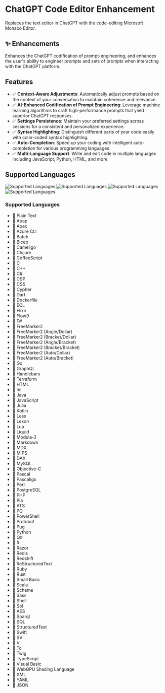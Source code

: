 # ChatGPT Code Editor Enhancement

Replaces the text editor in ChatGPT with the code-editing Microsoft Monaco Editor.

## ✨ Enhancements

Enhances the ChatGPT codification of prompt-engineering, and enhances the user's ability to engineer prompts and sets of prompts when interacting with the ChatGPT platform.  

## Features

- ✅ **Context-Aware Adjustments**: Automatically adjust prompts based on the context of your conversation to maintain coherence and relevance.
- ✅ **AI-Enhanced Codification of Prompt Engineering**: Leverage machine learning algorithms to craft high-performance prompts that yield superior ChatGPT responses.
- ✅ **Settings Persistence**: Maintain your preferred settings across sessions for a consistent and personalized experience.
- ✅ **Syntax Highlighting**: Distinguish different parts of your code easily with color-coded syntax highlighting.
- ✅ **Auto-Completion**: Speed up your coding with intelligent auto-completion for various programming languages.
- ✅ **Multi-Language Support**: Write and edit code in multiple languages including JavaScript, Python, HTML, and more.

## Supported Languages

![Supported Languages](https://github.com/user-attachments/assets/3922ae86-1929-4572-aa32-57169cd83c9d)
![Supported Languages](https://github.com/user-attachments/assets/baade0c6-929e-490e-b578-a51075189a89)
![Supported Languages](https://github.com/user-attachments/assets/12abcce3-b885-4903-b8f7-aa3344a7a957)
![Supported Languages](https://github.com/user-attachments/assets/df39dd09-9796-4442-a22f-f787467b664b)

### Supported Languages

- 📝 Plain Text
- 📝 Abap
- 📝 Apex
- 📝 Azure CLI
- 📝 Batch
- 📝 Bicep
- 📝 Cameligo
- 📝 Clojure
- 📝 CoffeeScript
- 📝 C
- 📝 C++
- 📝 C#
- 📝 CSP
- 📝 CSS
- 📝 Cypher
- 📝 Dart
- 📝 Dockerfile
- 📝 ECL
- 📝 Elixir
- 📝 Flow9
- 📝 F#
- 📝 FreeMarker2
- 📝 FreeMarker2 (Angle/Dollar)
- 📝 FreeMarker2 (Bracket/Dollar)
- 📝 FreeMarker2 (Angle/Bracket)
- 📝 FreeMarker2 (Bracket/Bracket)
- 📝 FreeMarker2 (Auto/Dollar)
- 📝 FreeMarker2 (Auto/Bracket)
- 📝 Go
- 📝 GraphQL
- 📝 Handlebars
- 📝 Terraform
- 📝 HTML
- 📝 Ini
- 📝 Java
- 📝 JavaScript
- 📝 Julia
- 📝 Kotlin
- 📝 Less
- 📝 Lexon
- 📝 Lua
- 📝 Liquid
- 📝 Modula-3
- 📝 Markdown
- 📝 MDX
- 📝 MIPS
- 📝 DAX
- 📝 MySQL
- 📝 Objective-C
- 📝 Pascal
- 📝 Pascaligo
- 📝 Perl
- 📝 PostgreSQL
- 📝 PHP
- 📝 Pla
- 📝 ATS
- 📝 PQ
- 📝 PowerShell
- 📝 Protobuf
- 📝 Pug
- 📝 Python
- 📝 Q#
- 📝 R
- 📝 Razor
- 📝 Redis
- 📝 Redshift
- 📝 ReStructuredText
- 📝 Ruby
- 📝 Rust
- 📝 Small Basic
- 📝 Scala
- 📝 Scheme
- 📝 Sass
- 📝 Shell
- 📝 Sol
- 📝 AES
- 📝 Sparql
- 📝 SQL
- 📝 StructuredText
- 📝 Swift
- 📝 SV
- 📝 V
- 📝 Tcl
- 📝 Twig
- 📝 TypeScript
- 📝 Visual Basic
- 📝 WebGPU Shading Language
- 📝 XML
- 📝 YAML
- 📝 JSON
